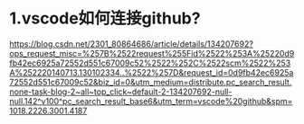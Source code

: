 # 1.vscode如何连接github?
https://blog.csdn.net/2301_80864686/article/details/134207692?ops_request_misc=%257B%2522request%255Fid%2522%253A%25220d9fb42ec6925a72552d551c67009c52%2522%252C%2522scm%2522%253A%252220140713.130102334..%2522%257D&request_id=0d9fb42ec6925a72552d551c67009c52&biz_id=0&utm_medium=distribute.pc_search_result.none-task-blog-2~all~top_click~default-2-134207692-null-null.142^v100^pc_search_result_base6&utm_term=vscode%20github&spm=1018.2226.3001.4187
